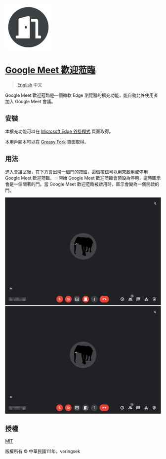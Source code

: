 <img src="imgs/icon.svg" alt="icon" width="150" />

# [Google Meet 歡迎蒞臨](http://github.com/veringsek/google-meet-welcome)

> [English](README.md) 中文

Google Meet 歡迎蒞臨是一個微軟 Edge 瀏覽器的擴充功能，能自動允許使用者加入 Google Meet 會議。

## 安裝

本擴充功能可以在 [Microsoft Edge 外掛程式]() 頁面取得。

本用戶腳本可以在 [Greasy Fork](https://greasyfork.org/zh-TW/scripts/444848-google-meet-welcome) 頁面取得。

## 用法

進入會議室後，在下方會出現一個門的按鈕，這個按鈕可以用來啟用或停用 Google Meet 歡迎蒞臨。一開始 Google Meet 歡迎蒞臨會預設為停用，這時圖示會是一個關著的門。當 Google Meet 歡迎蒞臨被啟用時，圖示會變為一個開啟的門。

<img src="imgs/off.png" alt="off" />

<img src="imgs/on.png" alt="on" />

## 授權

[MIT](http://opensource.org/licenses/MIT)

版權所有 © 中華民國111年，veringsek